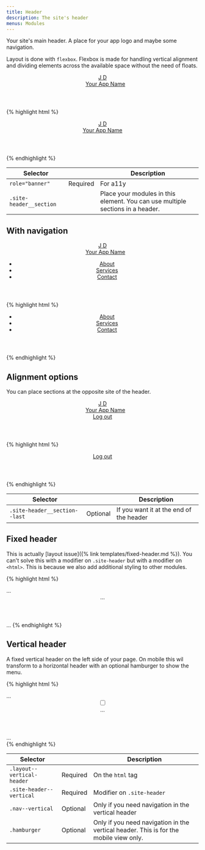 ```yaml
---
title: Header
description: The site's header
menus: Modules
---
```


Your site's main header. A place for your app logo and maybe some navigation.

Layout is done with `flexbox`. Flexbox is made for handling vertical alignment and dividing elements across the available space without the need of floats.

<div class="fp-example">
	<header class="site-header" role="banner">
		<div class="site-header__section">
			<a href="/" class="app-icon app-icon--lavender-blue" role="img" aria-labelledby="app-icon-name">
				<div class="app-icon__logo" aria-hidden="true">
					<span class="app-icon__character">J</span>
					<span class="app-icon__character">D</span>
				</div>
				<span class="app-icon__name" id="app-icon-name" style="margin-left: 15px;">Your App Name</span>
			</a>
		</div>
		<div class="site-header__section"></div>
	</header>
</div>

{% highlight html %}
<header class="site-header" role="banner">
	<div class="site-header__section">
		<a href="/" class="app-icon app-icon--lavender-blue" role="img" aria-labelledby="app-icon-name">
			<div class="app-icon__logo" aria-hidden="true">
				<span class="app-icon__character">J</span>
				<span class="app-icon__character">D</span>
			</div>
			<span class="app-icon__name" id="app-icon-name">Your App Name</span>
		</a>
	</div>
</header>
{% endhighlight %}

<table class="table table--horizontal-borders">
	<thead>
		<tr>
			<th>Selector</th>
			<th></th>
			<th>Description</th>
		</tr>
	</thead>
	<tbody>
		<tr>
			<td><code>role="banner"</code></td>
			<td><span class="label label--warning">Required</span></td>
			<td>For a11y</td>
		</tr>
		<tr>
			<td><code>.site-header__section</code></td>
			<td></td>
			<td>Place your modules in this element. You can use multiple sections in a header.</td>
		</tr>
	</tbody>
</table>

## With navigation

<div class="fp-example">
	<header class="site-header" role="banner">
		<div class="site-header__section">
			<a href="/" class="app-icon app-icon--lavender-blue" role="img"  aria-labelledby="app-icon-name">
				<div class="app-icon__logo" aria-hidden="true">
					<span class="app-icon__character">J</span>
					<span class="app-icon__character">D</span>
				</div>
				<span class="app-icon__name" id="app-icon-name" style="margin-left: 15px;">Your App Name</span>
			</a>
		</div>
		<div class="site-header__section">
			<nav class="nav" role="navigation">
				<ul class="nav__list">
					<li class="nav__item" role="none">
						<a href="#" class="nav__link">About</a>
					</li>
					<li class="nav__item" role="none">
						<a href="#" class="nav__link">Services</a>
					</li>
					<li class="nav__item" role="none">
						<a href="#" class="nav__link">Contact</a>
					</li>
				</ul>
			</nav>
		</div>
	</header>
</div>

{% highlight html %}
<header class="site-header" role="banner">
	<div class="site-header__section">
		<!-- logo here -->
	</div>
	<div class="site-header__section">
		<nav class="nav" role="navigation">
			<ul class="nav__list">
				<li class="nav__item" role="none">
					<a href="#" class="nav__link">About</a>
				</li>
				<li class="nav__item" role="none">
					<a href="#" class="nav__link">Services</a>
				</li>
				<li class="nav__item" role="none">
					<a href="#" class="nav__link">Contact</a>
				</li>
			</ul>
		</nav>
	</div>
</header>
{% endhighlight %}

## Alignment options

You can place sections at the opposite site of the header.

<div class="fp-example">
	<header class="site-header" role="banner">
		<div class="site-header__section">
			<a href="/" class="app-icon app-icon--lavender-blue" role="img" aria-labelledby="app-icon-name">
				<div class="app-icon__logo" aria-hidden="true">
					<span class="app-icon__character">J</span>
					<span class="app-icon__character">D</span>
				</div>
				<span class="app-icon__name" id="app-icon-name" style="margin-left: 15px;">Your App Name</span>
			</a>
		</div>
		<div class="site-header__section site-header__section--last">
			<a href="#">Log out</a>
		</div>
	</header>
</div>

{% highlight html %}
<header class="site-header" role="banner">
	<div class="site-header__section">
		<!-- logo here -->
	</div>
	<div class="site-header__section site-header__section--last">
		<a href="#">Log out</a>
	</div>
</header>
{% endhighlight %}

<table class="table table--horizontal-borders">
	<thead>
		<tr>
			<th>Selector</th>
			<th></th>
			<th>Description</th>
		</tr>
	</thead>
	<tbody>
		<tr>
			<td><code>.site-header__section--last</code></td>
			<td><span class="label label--info">Optional</span></td>
			<td>If you want it at the end of the header</td>
		</tr>
	</tbody>
</table>

## Fixed header

This is actually [layout issue]({% link templates/fixed-header.md %}). You can't solve this with a modifier on `.site-header` but with a modifier on `<html>`. This is because we also add additional styling to other modules.

{% highlight html %}
<html lang="en" class="no-js layout--fixed-header">
	<head>...</head>
	<body>
		<header class="site-header" role="banner">
			...
		</header>
		...
	</body>
</html>
{% endhighlight %}

## Vertical header

A fixed vertical header on the left side of your page. On mobile this wil transform to a horizontal header with an optional hamburger to show the menu.

{% highlight html %}
<!DOCTYPE html>
<html lang="en" class="no-js layout--vertical-header">
<head>...</head>
<body>
	<header class="site-header site-header--vertical">
		<div class="site-header__section">
			<!-- app icon here -->
		</div>
		<input type="checkbox" class="hamburger__checkbox" id="nav-toggle">
		<label for="nav-toggle" class="hamburger" role="button" aria-label="Toggle the menu">
			<span class="hamburger__line" role="none presentation"></span>
			<span class="hamburger__line" role="none presentation"></span>
			<span class="hamburger__line" role="none presentation"></span>
		</label>
		<nav class="nav nav--vertical">...</nav>
	</header>
	<main class="main-container" role="main">
		<div class="main-content">
			<div class="container">
				...
			</div>
		</div>
	</main>
</body>
</html>
{% endhighlight %}

<table class="table table--horizontal-borders">
	<thead>
		<tr>
			<th>Selector</th>
			<th></th>
			<th>Description</th>
		</tr>
	</thead>
	<tbody>
		<tr>
			<td><code>.layout--vertical-header</code></td>
			<td><span class="label label--warning">Required</span></td>
			<td>On the <code>html</code> tag</code></td>
		</tr>
		<tr>
			<td><code>.site-header--vertical</code></td>
			<td><span class="label label--warning">Required</span></td>
			<td>Modifier on <code>.site-header</code></code></td>
		</tr>
		<tr>
			<td><code>.nav--vertical</code></td>
			<td><span class="label label--info">Optional</span></td>
			<td>Only if you need navigation in the vertical header</td>
		</tr>
		<tr>
			<td><code>.hamburger</code></td>
			<td><span class="label label--info">Optional</span></td>
			<td>Only if you need navigation in the vertical header. This is for the mobile view only.</td>
		</tr>
	</tbody>
</table>
